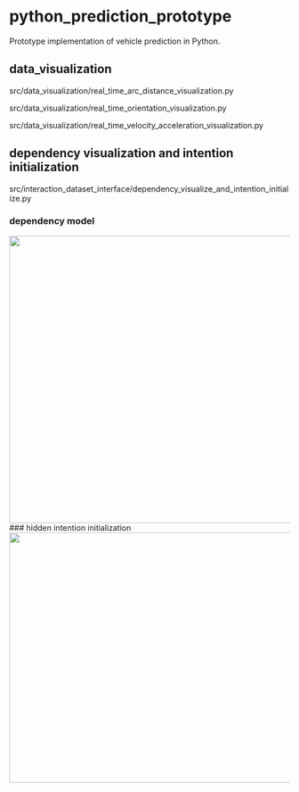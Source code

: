 # python_prediction_prototype

Prototype implementation of vehicle prediction in Python.


## data_visualization
src/data_visualization/real_time_arc_distance_visualization.py

src/data_visualization/real_time_orientation_visualization.py

src/data_visualization/real_time_velocity_acceleration_visualization.py


## dependency visualization and intention initialization
src/interaction_dataset_interface/dependency_visualize_and_intention_initialize.py
### dependency model
<div align=center><img width="1283" height="515" src="https://https://github.com/Make0930/Inter-Vehicle-Dependency-Modeling-for-Intention-Estimation-in-Urban-Traffic/blob/master/pictures/dependency_model.png"/></div>
### hidden intention initialization
<div align=center><img width="1256" height="449" src="https://https://github.com/Make0930/Inter-Vehicle-Dependency-Modeling-for-Intention-Estimation-in-Urban-Traffic/blob/master/pictures/hidden_intention_initialization.png"/></div>

 
